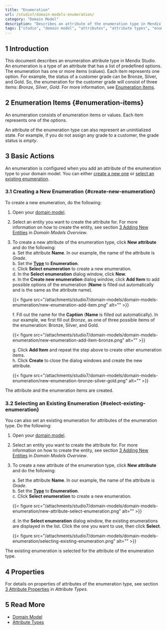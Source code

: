 ```yaml
---
title: "Enumeration"
url: /studio7/domain-models-enumeration/
category: "Domain Model"
description: "Describes an attribute of the enumeration type in Mendix Studio."
tags: ["studio", "domain model", "attributes", "attribute types", "enumeration"]
---
```


## 1 Introduction 

This document describes an enumeration attribute type in Mendix Studio. An enumeration is a type of an attribute that has a list of predefined options. The enumeration has one or more items (values). Each item represents one option. For example, the status of a customer grade can be Bronze, Silver, and Gold. So, the enumeration for the customer grade will consist of three items: *Bronze*, *Silver*, *Gold*.  For more information, see [Enumeration Items](#enumeration-items). 

## 2 Enumeration Items {#enumeration-items}

An enumeration consists of enumeration items or values. Each item represents one of the options. 

An attribute of the enumeration type can also represent an uninitialized state. For example, if you do not assign any grade to a customer, the grade status is *empty*.  

## 3 Basic Actions

An enumeration is configured when you add an attribute of the enumeration type to your domain model. You can either [create a new one](#create-new-enumeration) or [select an existing enumeration](#select-existing-enumeration). 

### 3.1 Creating a New Enumeration {#create-new-enumeration}

To create a new enumeration, do the following: 

1. Open your [domain model](/studio7/domain-models/).

2. Select an entity you want to create the attribute for. For more information on how to create the entity, see section [3 Adding New Entities](/studio7/domain-models/#adding-new-entities) in *Domain Models Overview*.

3.  To create a new attribute of the enumeration type, click **New attribute** and do the following:<br />
    a. Set the attribute **Name**. In our example, the name of the attribute is *Grade*.<br />
    b. Set the [**Type**](/studio7/domain-models-attributes/) to **Enumeration**.<br />
    c. Click **Select enumeration** to create a new enumeration.<br />d. In the **Select enumeration** dialog window, click **New**.<br/>
    e. In the **Create new enumeration** dialog window, click **Add Item** to add possible options of the enumeration (**Name** is filled out automatically and is the same as the attribute name).<br />

    {{< figure src="/attachments/studio7/domain-models/domain-models-enumeration/new-enumeration-add-item.png" alt="" >}}<br />

    f. Fill out the name for the **Caption** (**Name** is filled out automatically). In our example, we first fill out  *Bronze*, as one of three possible items of the enumeration: Bronze, Silver, and Gold. <br />

    {{< figure src="/attachments/studio7/domain-models/domain-models-enumeration/new-enumeration-add-item-bronze.png" alt="" >}}<br />

    g. Click **Add Item** and repeat the step above to create other enumeration items.<br />
    h. Click **Create** to close the dialog windows and create the new attribute.

    {{< figure src="/attachments/studio7/domain-models/domain-models-enumeration/new-enumeration-bronze-silver-gold.png" alt="" >}}

The attribute and the enumeration items are created.

### 3.2 Selecting an Existing Enumeration {#select-existing-enumeration}

You can also set an existing enumeration for attributes of the enumeration type. Do the following:

1. Open your [domain model](/studio7/domain-models/).

2. Select an entity you want to create the attribute for. For more information on how to create the entity, see section [3 Adding New Entities](/studio7/domain-models/#adding-new-entities) in *Domain Models Overview*.

3.  To create a new attribute of the enumeration type, click **New attribute** and do the following:<br />

    a. Set the attribute **Name**. In our example, the name of the attribute is *Grade*.<br />
    b. Set the [**Type**](/studio7/domain-models-attributes/) to **Enumeration**.<br />
    c. Click **Select enumeration** to create a new enumeration.<br />

    {{< figure src="/attachments/studio7/domain-models/domain-models-enumeration/new-attribute-select-enumeration.png" alt="" >}} <br/>

    d. In the **Select enumeration** dialog window, the existing enumerations are displayed in the list. Click the one you want to use, then click **Select**.<br />

    {{< figure src="/attachments/studio7/domain-models/domain-models-enumeration/selecting-existing-enumeration.png" alt="" >}}

The existing enumeration is selected for the attribute of the enumeration type. 

## 4 Properties

For details on properties of attributes of the enumeration type, see section [3 Attribute Properties](/studio7/domain-models-attributes/#attribute-properties) in *Attribute Types*. 

## 5 Read More

* [Domain Model](/studio7/domain-models/)
* [Attribute Types](/studio7/domain-models-attributes/) 
